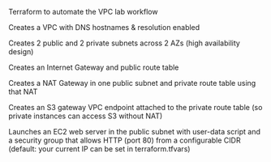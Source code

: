 Terraform to automate the VPC lab workflow

Creates a VPC with DNS hostnames & resolution enabled

Creates 2 public and 2 private subnets across 2 AZs (high availability design)

Creates an Internet Gateway and public route table

Creates a NAT Gateway in one public subnet and private route table using that NAT

Creates an S3 gateway VPC endpoint 
attached to the private route table (so private instances can access S3 without NAT)

Launches an EC2 web server in the public subnet with user-data script 
and a security group that allows HTTP (port 80)
from a configurable CIDR (default: your current IP can be set in terraform.tfvars)

